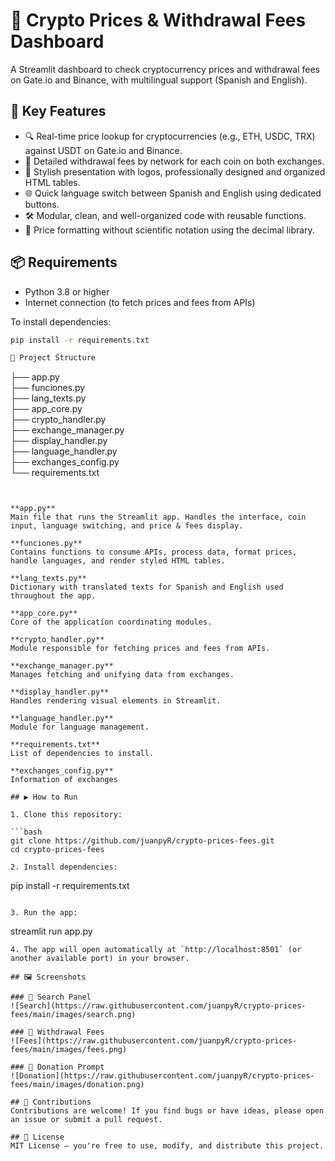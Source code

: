 # 💱 Crypto Prices & Withdrawal Fees Dashboard

A Streamlit dashboard to check cryptocurrency prices and withdrawal fees on Gate.io and Binance, with multilingual support (Spanish and English).

## 🚀 Key Features

- 🔍 Real-time price lookup for cryptocurrencies (e.g., ETH, USDC, TRX) against USDT on Gate.io and Binance.
- 💸 Detailed withdrawal fees by network for each coin on both exchanges.
- 🎨 Stylish presentation with logos, professionally designed and organized HTML tables.
- 🌐 Quick language switch between Spanish and English using dedicated buttons.
- 🛠 Modular, clean, and well-organized code with reusable functions.
- 🔢 Price formatting without scientific notation using the decimal library.

## 📦 Requirements

- Python 3.8 or higher
- Internet connection (to fetch prices and fees from APIs)

To install dependencies:

```bash
pip install -r requirements.txt

📁 Project Structure  
```
├── app.py  
├── funciones.py  
├── lang_texts.py  
├── app_core.py  
├── crypto_handler.py  
├── exchange_manager.py  
├── display_handler.py  
├── language_handler.py  
├── exchanges_config.py  
└── requirements.txt
```


**app.py**  
Main file that runs the Streamlit app. Handles the interface, coin input, language switching, and price & fees display.

**funciones.py**  
Contains functions to consume APIs, process data, format prices, handle languages, and render styled HTML tables.

**lang_texts.py**  
Dictionary with translated texts for Spanish and English used throughout the app.

**app_core.py**  
Core of the application coordinating modules.

**crypto_handler.py**  
Module responsible for fetching prices and fees from APIs.

**exchange_manager.py**  
Manages fetching and unifying data from exchanges.

**display_handler.py**  
Handles rendering visual elements in Streamlit.

**language_handler.py**  
Module for language management.

**requirements.txt**  
List of dependencies to install.

**exchanges_config.py**  
Information of exchanges

## ▶️ How to Run

1. Clone this repository:

```bash
git clone https://github.com/juanpyR/crypto-prices-fees.git
cd crypto-prices-fees

2. Install dependencies:

```
pip install -r requirements.txt
```

3. Run the app:

```
streamlit run app.py
```
4. The app will open automatically at `http://localhost:8501` (or another available port) in your browser.

## 🖼 Screenshots

### 🔎 Search Panel
![Search](https://raw.githubusercontent.com/juanpyR/crypto-prices-fees/main/images/search.png)

### 💸 Withdrawal Fees
![Fees](https://raw.githubusercontent.com/juanpyR/crypto-prices-fees/main/images/fees.png)

### 🙏 Donation Prompt
![Donation](https://raw.githubusercontent.com/juanpyR/crypto-prices-fees/main/images/donation.png)

## 🤝 Contributions
Contributions are welcome! If you find bugs or have ideas, please open an issue or submit a pull request.

## 📄 License
MIT License – you're free to use, modify, and distribute this project.
